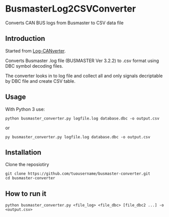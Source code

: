# BusmasterLog2CSVConverter
Converts CAN BUS logs from Busmaster to CSV data file

## Introduction

Started from [Log-CANverter](https://github.com/mitchdetailed/Log-CANverter).

Converts Busmaster .log file (BUSMASTER Ver 3.2.2) to .csv format using DBC symbol decoding files.

The converter looks in to log file and collect all and only signals decriptable by DBC file and create CSV table.


## Usage 

With Python 3 use: 

	python busmaster_converter.py logfile.log database.dbc -o output.csv

or 
	
	py busmaster_converter.py logfile.log database.dbc -o output.csv

## Installation  

Clone the reposiotiry   

	git clone https://github.com/tuousername/busmaster-converter.git
	cd busmaster-converter

## How to run it

	python busmaster_converter.py <file_log> <file_dbc> [file_dbc2 ...] -o <output.csv>


